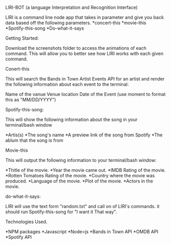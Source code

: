 LIRI-BOT (a language Interpretation and Recognition Interface)

LIRI is a command line node app that takes in parameter and give you back data based off the following parameters.
*concert-this 
*movie-this
*Spotify-this-song
*Do-what-it-says

Getting Started: 

Download the screenshots folder to access the animations of each command. This will allow you to better see how LIRI works with each given command.

Conert-this


This will search the Bands in Town Artist Events API for an artist and render the following information about each event to the terminal: 

Name of the vanue 
Venue location 
Date of the Event (use moment to format this as "MM/DD/YYYY")


Spotify-this-song:

This will show the following information about the song in your terminal/bash window

*Artis(s)
*The song's name 
*A preview link of the song from Spotify 
*The ablum that the song is from

Movie-this


This will output the following information to your terminal/bash window:

*Thitle of the movie.
*Year the movie came out.
*IMDB Rating of the movie.
*Rotten Tomatoes Rating of the movie.
*Country where the movie was produced.
*Language of the movie.
*Plot of the movie.
*Actors in the movie.


do-what-it-says:





LIRI   will use the text form "random.txt" and call on of LIRI's commands. it should run Spotify-this-song for "I want it That way".

Technologies Used.

*NPM packages
*Javascript
*Node>js
*Bands in Town API
*OMDB API
*Spotify API